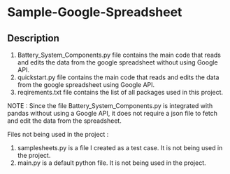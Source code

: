 # Sample-Google-Spreadsheet

## Description

1) Battery_System_Components.py file contains the main code that reads and edits the data from the google spreadsheet without using Google API.
2) quickstart.py file contains the main code that reads and edits the data from the google spreadsheet using Google API.
3) reqirements.txt file contains the list of all packages used in this project.

NOTE : Since the file Battery_System_Components.py is integrated with pandas without using a Google API, it does not require a json file to fetch and edit the data from the spreadsheet.

Files not being used in the project :
1) samplesheets.py is a file I created as a test case. It is not being used in the project.
2) main.py is a default python file. It is not being used in the project.
